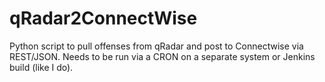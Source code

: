 # qRadar2ConnectWise
Python script to pull offenses from qRadar and post to Connectwise via REST/JSON. 
Needs to be run via a CRON on a separate system or Jenkins build (like I do). 
